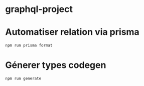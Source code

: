 # graphql-project

# Automatiser relation via prisma

```
npm run prisma format

```

# Génerer types codegen

```
npm run generate
```